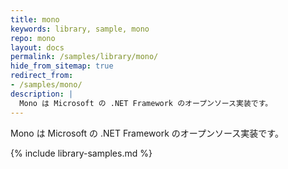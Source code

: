 ```yaml
---
title: mono
keywords: library, sample, mono
repo: mono
layout: docs
permalink: /samples/library/mono/
hide_from_sitemap: true
redirect_from:
- /samples/mono/
description: |
  Mono は Microsoft の .NET Framework のオープンソース実装です。
---
```


Mono は Microsoft の .NET Framework のオープンソース実装です。


{% include library-samples.md %}
